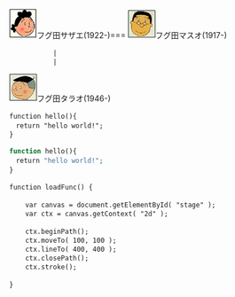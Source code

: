 ![フグ田サザエ](/images/F/Fuguta_Sazae_フグ田サザエ_1922.png)フグ田サザエ(1922-)===
![フグ田マスオ](/images/F/Fuguta_Masuo_フグ田マスオ_1917.png)フグ田マスオ(1917-)

               |
               |
               
![フグ田タラオ](/images/F/Fuguta_Tarao_フグ田タラオ_1946.png)フグ田タラオ(1946-)

```
function hello(){
　return "hello world!";
}
```

```php
function hello(){
　return "hello world!";
}
```

```
function loadFunc() {
 
    var canvas = document.getElementById( "stage" );
    var ctx = canvas.getContext( "2d" );
     
    ctx.beginPath();
    ctx.moveTo( 100, 100 );
    ctx.lineTo( 400, 400 );
    ctx.closePath();
    ctx.stroke();
 
}
```
